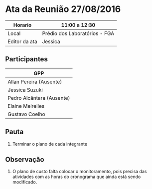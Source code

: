 # Ata da Reunião 27/08/2016


Horario | 11:00 a 12:30 |
---------|-----------------|
Local   | Prédio dos Laboratórios - FGA |
Editor da ata | Jessica |

## Participantes

| GPP   |
|-----------------|
|Allan Pereira (Ausente) |
|Jessica Suzuki |
|Pedro Alcântara (Ausente) |
|Elaine Meirelles  |
|Gustavo Coelho |

## Pauta

1. Terminar o plano de cada integrante

## Observação

1. O plano de custo falta colocar o monitoramento, pois precisa das atividades com as horas do cronograma que ainda está sendo modificado.

